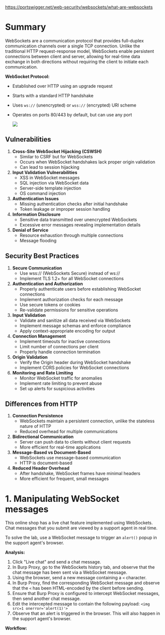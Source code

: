 https://portswigger.net/web-security/websockets/what-are-websockets

# Summary
WebSockets are a communication protocol that provides full-duplex communication channels over a single TCP connection. Unlike the traditional HTTP request-response model, WebSockets enable persistent connections between client and server, allowing for real-time data exchange in both directions without requiring the client to initiate each communication.

**WebSocket Protocol:**
- Established over HTTP using an upgrade request
- Starts with a standard HTTP handshake
- Uses `ws://` (unencrypted) or `wss://` (encrypted) URI scheme
- Operates on ports 80/443 by default, but can use any port

	![](Pasted%20image%2020250315194728.png)

##  Vulnerabilities
1. **Cross-Site WebSocket Hijacking (CSWSH)**
    - Similar to CSRF but for WebSockets
    - Occurs when WebSocket handshakes lack proper origin validation
    - Can lead to session hijacking
2. **Input Validation Vulnerabilities**
    - XSS in WebSocket messages
    - SQL injection via WebSocket data
    - Server-side template injection
    - OS command injection
3. **Authentication Issues**
    - Missing authentication checks after initial handshake
    - Token leakage or improper session handling
4. **Information Disclosure**
    - Sensitive data transmitted over unencrypted WebSockets
    - Excessive error messages revealing implementation details
5. **Denial of Service**
    - Resource exhaustion through multiple connections
    - Message flooding

## Security Best Practices
1. **Secure Communication**
    - Use wss:// (WebSockets Secure) instead of ws://
    - Implement TLS 1.2+ for all WebSocket connections
2. **Authentication and Authorization**
    - Properly authenticate users before establishing WebSocket connections
    - Implement authorization checks for each message
    - Use secure tokens or cookies
    - Re-validate permissions for sensitive operations
3. **Input Validation**
    - Validate and sanitize all data received via WebSockets
    - Implement message schemas and enforce compliance
    - Apply context-appropriate encoding for output
4. **Connection Management**
    - Implement timeouts for inactive connections
    - Limit number of connections per client
    - Properly handle connection termination
5. **Origin Validation**
    - Verify the Origin header during WebSocket handshake
    - Implement CORS policies for WebSocket connections
6. **Monitoring and Rate Limiting**
    - Monitor WebSocket traffic for anomalies
    - Implement rate limiting to prevent abuse
    - Set up alerts for suspicious activities

## Differences from HTTP
1. **Connection Persistence**
    - WebSockets maintain a persistent connection, unlike the stateless nature of HTTP
    - Reduced overhead for multiple communications
2. **Bidirectional Communication**
    - Server can push data to clients without client requests
    - More efficient for real-time applications
3. **Message-Based vs Document-Based**
    - WebSockets use message-based communication
    - HTTP is document-based
4. **Reduced Header Overhead**
    - After handshake, WebSocket frames have minimal headers
    - More efficient for frequent, small messages


# 1. Manipulating WebSocket messages
This online shop has a live chat feature implemented using WebSockets. Chat messages that you submit are viewed by a support agent in real time.

To solve the lab, use a WebSocket message to trigger an `alert()` popup in the support agent's browser.

**Analysis:**
1. Click "Live chat" and send a chat message.
2. In Burp Proxy, go to the WebSockets history tab, and observe that the chat message has been sent via a WebSocket message.
3. Using the browser, send a new message containing a `<` character.
4. In Burp Proxy, find the corresponding WebSocket message and observe that the `<` has been HTML-encoded by the client before sending.
5. Ensure that Burp Proxy is configured to intercept WebSocket messages, then send another chat message.
6. Edit the intercepted message to contain the following payload:
    `<img src=1 onerror='alert(1)'>`
7. Observe that an alert is triggered in the browser. This will also happen in the support agent's browser.

**Workflow:**
